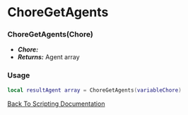# ChoreGetAgents

### ChoreGetAgents(Chore)
- ***Chore:*** 
- ***Returns:*** Agent array

### Usage

```Lua
local resultAgent array = ChoreGetAgents(variableChore)
```


[Back To Scripting Documentation](../README.md)
